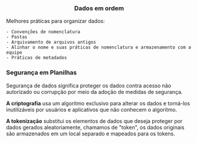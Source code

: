 ### <center> Dados em ordem </center>

Melhores práticas para organizar dados: <br>

    - Convenções de nomenclatura
    - Pastas 
    - Arquivamento de arquivos antigos
    - Alinhar o nome e suas práticas de nomenclatura e armazenamento com a equipe
    - Práticas de metadados

### Segurança em Planilhas 

Segurança de dados significa proteger os dados contra acesso não autorizado ou corrupção por meio da adoção de medidas de segurança. <br>

**A criptografia** usa um algoritmo exclusivo para alterar os dados e torná-los inutilizáveis por usuários e aplicativos que não conhecem o algoritmo.<br>

**A tokenização** substitui os elementos de dados que deseja proteger por dados gerados aleatoriamente, chamamos de "token", os dados originais são armazenados em um local separado e mapeados para os tokens. <br>

